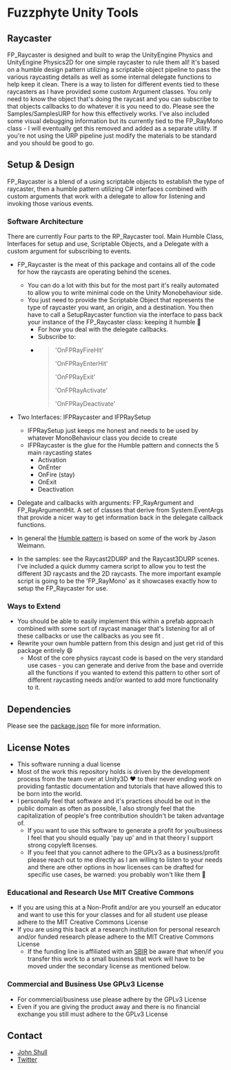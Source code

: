 # Fuzzphyte Unity Tools

## Raycaster

FP_Raycaster is designed and built to wrap the UnityEngine Physics and UnityEngine Physics2D for one simple raycaster to rule them all! It's based on a humble design pattern utilizing a scriptable object pipeline to pass the various raycasting details as well as some internal delegate functions to help keep it clean. There is a way to listen for different events tied to these raycasters as I have provided some custom Argument classes. You only need to know the object that's doing the raycast and you can subscribe to that objects callbacks to do whatever it is you need to do. Please see the Samples/SamplesURP for how this effectively works. I've also included some visual debugging information but its currently tied to the FP_RayMono class - I will eventually get this removed and added as a separate utility. If you're not using the URP pipeline just modify the materials to be standard and you should be good to go.

## Setup & Design

FP_Raycaster is a blend of a using scriptable objects to establish the type of raycaster, then a humble pattern utilizing C# interfaces combined with custom arguments that work with a delegate to allow for listening and invoking those various events.

### Software Architecture

There are currently Four parts to the RP_Raycaster tool. Main Humble Class, Interfaces for setup and use, Scriptable Objects, and a Delegate with a custom argument for subscribing to events.

* FP_Raycaster is the meat of this package and contains all of the code for how the raycasts are operating behind the scenes.
  * You can do a lot with this but for the most part it's really automated to allow you to write minimal code on the Unity Monobehaviour side.
  * You just need to provide the Scriptable Object that represents the type of raycaster you want, an origin, and a destination. You then have to call a SetupRaycaster function via the interface to pass back your instance of the FP_Raycaster class: keeping it humble :100:
    * For how you deal with the delegate callbacks.
    * Subscribe to:
    * >
      > 'OnFPRayFireHit'
      >
      > 'OnFPRayEnterHit'
      >
      > 'OnFPRayExit'
      >
      > 'OnFPRayActivate'
      >
      > 'OnFPRayDeactivate'
* Two Interfaces: IFPRaycaster and IFPRaySetup
  * IFPRaySetup just keeps me honest and needs to be used by whatever MonoBehaviour class you decide to create
  * IFPRaycaster is the glue for the Humble pattern and connects the 5 main raycasting states
    * Activation
    * OnEnter
    * OnFire (stay)
    * OnExit
    * Deactivation
* Delegate and callbacks with arguments: FP_RayArgument and FP_RayArgumentHit. A set of classes that derive from System.EventArgs that provide a nicer way to get information back in the delegate callback functions.
* In general the [Humble pattern](https://www.youtube.com/watch?v=3O_rpTWdGps) is based on some of the work by Jason Weimann.

* In the samples: see the Raycast2DURP and the Raycast3DURP scenes. I've included a quick dummy camera script to allow you to test the different 3D raycasts and the 2D raycasts. The more important example script is going to be the 'FP_RayMono' as it showcases exactly how to setup the FP_Raycaster for use.

### Ways to Extend

* You should be able to easily implement this within a prefab approach combined with some sort of raycast manager that's listening for all of these callbacks or use the callbacks as you see fit .
* Rewrite your own humble pattern from this design and just get rid of this package entirely :smile:
  * Most of the core physics raycast code is based on the very standard use cases - you can generate and derive from the base and override all the functions if you wanted to extend this pattern to other sort of different raycasting needs and/or wanted to add more functionality to it.

## Dependencies

Please see the [package.json](./package.json) file for more information.

## License Notes

* This software running a dual license
* Most of the work this repository holds is driven by the development process from the team over at Unity3D :heart: to their never ending work on providing fantastic documentation and tutorials that have allowed this to be born into the world.
* I personally feel that software and it's practices should be out in the public domain as often as possible, I also strongly feel that the capitalization of people's free contribution shouldn't be taken advantage of.
  * If you want to use this software to generate a profit for you/business I feel that you should equally 'pay up' and in that theory I support strong copyleft licenses.
  * If you feel that you cannot adhere to the GPLv3 as a business/profit please reach out to me directly as I am willing to listen to your needs and there are other options in how licenses can be drafted for specific use cases, be warned: you probably won't like them :rocket:

### Educational and Research Use MIT Creative Commons

* If you are using this at a Non-Profit and/or are you yourself an educator and want to use this for your classes and for all student use please adhere to the MIT Creative Commons License
* If you are using this back at a research institution for personal research and/or funded research please adhere to the MIT Creative Commons License
  * If the funding line is affiliated with an [SBIR](https://www.sbir.gov) be aware that when/if you transfer this work to a small business that work will have to be moved under the secondary license as mentioned below.

### Commercial and Business Use GPLv3 License

* For commercial/business use please adhere by the GPLv3 License
* Even if you are giving the product away and there is no financial exchange you still must adhere to the GPLv3 License

## Contact

* [John Shull](mailto:the.john.shull@gmail.com)
* [Twitter](https://twitter.com/TheJohnnyFuzz)